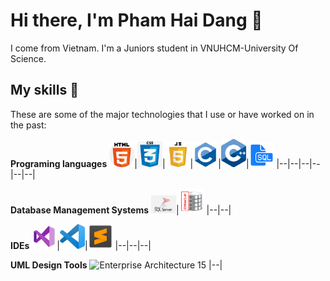 # Hi there, I'm Pham Hai Dang 👋
I come from Vietnam. I'm a Juniors student in VNUHCM-University Of Science.

## My skills 💪
These are some of the major technologies that I use or have worked on in the past:

**Programing languages**
<img alt="HTML" title="HTML" width="40px" src="./icons/html.png">|<img title="CSS" alt="CSS" width="40px" src="./icons/css.png">|<img title="JavaScript" alt="JavaScript" width="40px" src="./icons/javascript.png" />|<img title="C" alt="C" width="40px" src="./icons/c.png" />|<img title="C++" alt="C++" width="40px" src="./icons/c++.png" />|<img title="SQL" alt="SQL" width="40px" src="./icons/sql.png" />
|--|--|--|--|--|--|

**Database Management Systems**
<img alt="MSSQLServer" title="MSSQLServer" width="40px" src="./icons/mssqlserver.png">|<img title="oracle" alt="oracle" width="40px" src="./icons/oracle.png">
|--|--|

**IDEs**
<img alt="Visual Studio 2019" title="Visual Studio 2019" width="40px" src="./icons/vs2019.png">|<img title="Visual Studio Code" alt="Visual Studio Code" width="40px" src="./icons/vscode.png">|<img title="Sublime Text 3" alt="Sublime Text 3" width="40px" src="./icons/sublimetext3.png">
|--|--|--|

**UML Design Tools**
<img alt="Enterprise Architecture 15" title="E" width="40px" src="./icons/enterprise architecture.png">
|--|
